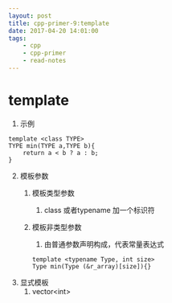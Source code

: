 ```yaml
---
layout: post
title: cpp-primer-9:template
date: 2017-04-20 14:01:00
tags:
    - cpp
    - cpp-primer
    - read-notes
---
```



# template
1. 示例

```
template <class TYPE>
TYPE min(TYPE a,TYPE b){
    return a < b ? a : b;
}
```
<!--more-->
2. 模板参数
    1. 模板类型参数
        1. class 或者typename 加一个标识符
    2. 模板非类型参数
        1. 由普通参数声明构成，代表常量表达式
        
        ```
        template <typename Type, int size>
        Type min(Type (&r_array)[size]){}
        ```
1. 显式模板
    1. vector\<int\>


